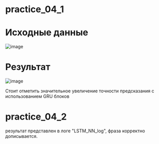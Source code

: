 # practice_04_1

# Исходные данные
![image](https://github.com/AlexanderBris/practice_04_1/assets/48794524/f78369f1-0dd4-440d-a3f5-0381b7cca939)

# Результат
![image](https://github.com/AlexanderBris/practice_04_1/assets/48794524/ef5bce15-5adb-4dd3-abec-1e4c2cd026f1)

Стоит отметить значительное увеличение точности предсказания с использованием GRU блоков

# practice_04_2

результат представлен в логе "LSTM_NN_log",
фраза корректно дописывается.
